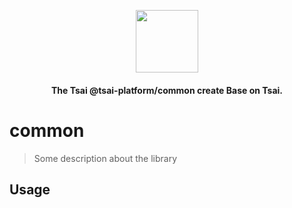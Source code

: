 <p align="center">
  <picture>
    <img src="https://ucarecdn.com/eac2c945-177d-4fc9-8bc1-fa2be48ad3a2/lotolab_golden.svg" height="100"/>
  </picture>
  <h4 align="center">
    The Tsai @tsai-platform/common create Base on Tsai.
  </h4>
</p>

# common

> Some description about the library

## Usage
